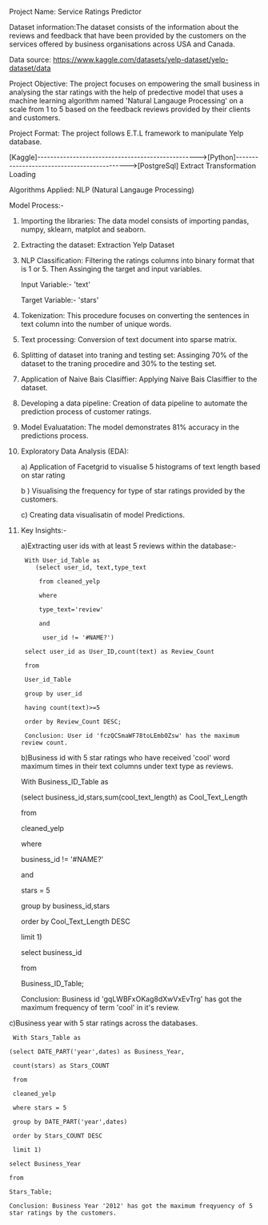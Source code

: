 Project Name: Service Ratings Predictor

Dataset information:The dataset consists of the information about the reviews and feedback that have been provided by the customers on the services offered by business organisations across USA and Canada.

Data source: https://www.kaggle.com/datasets/yelp-dataset/yelp-dataset/data

Project Objective: The project focuses on empowering the small business in analysing the star ratings with the help of predective model that uses a  machine learning algorithm named 'Natural Langauge Processing' on a scale from 1 to 5 based on the feedback reviews provided by their clients and customers. 

Project Format: The project follows E.T.L framework to manipulate Yelp database. 


[Kaggle]-------------------------------------------------->[Python]-------------------------------------------->[PostgreSql]
Extract                                                 Transformation                                            Loading


Algorithms Applied: NLP (Natural Langauge Processing)

Model Process:-

1) Importing the libraries: The data model consists of importing pandas, numpy, sklearn, matplot and seaborn.
   
2) Extracting the dataset: Extraction Yelp Dataset

3) NLP Classification: Filtering the ratings columns into  binary format that is 1 or 5. Then Assinging the target and input variables.

   Input Variable:- 'text'

   Target Variable:- 'stars'

5) Tokenization: This procedure focuses on converting the sentences in text column into the number of unique words.
   
6) Text processing: Conversion of text document into sparse matrix.

7) Splitting of dataset into traning and testing set: Assinging 70% of the dataset to the traning procedire and 30% to the testing set.

8) Application of Naive Bais Clasiffier: Applying Naive Bais Clasiffier to the dataset.

9) Developing a data pipeline: Creation of data pipeline to automate the prediction process of customer ratings.

10)  Model Evaluatation: The model demonstrates 81% accuracy in the predictions process.  

11) Exploratory Data Analysis (EDA):

      a) Application of Facetgrid to visualise 5 histograms of text length based on star rating

      b ) Visualising the frequency for type of star ratings provided by the customers.

      c) Creating data visualisatin of model Predictions.

12) Key Insights:-

       a)Extracting user ids with at least 5 reviews within the database:-

         With User_id_Table as
            (select user_id, text,type_text

             from cleaned_yelp

             where 
  
             type_text='review' 

             and 

              user_id != '#NAME?')

         select user_id as User_ID,count(text) as Review_Count
 
         from 

         User_id_Table

         group by user_id

         having count(text)>=5

         order by Review_Count DESC;

         Conclusion: User id 'fczQCSmaWF78toLEmb0Zsw' has the maximum review count. 

    b)Business id with 5 star ratings who have received 'cool' word maximum times in their text columns under text type as reviews.

      With Business_ID_Table as

     (select business_id,stars,sum(cool_text_length) as Cool_Text_Length

      from

      cleaned_yelp

      where 

      business_id != '#NAME?'

      and

      stars = 5

      group by business_id,stars

      order by Cool_Text_Length DESC

      limit 1)

      select business_id

      from 

      Business_ID_Table;
 
      Conclusion: Business id 'gqLWBFxOKag8dXwVxEvTrg' has got the maximum frequency of term 'cool' in it's review. 


 c)Business year with 5 star ratings across the databases.
 
     With Stars_Table as

    (select DATE_PART('year',dates) as Business_Year,

     count(stars) as Stars_COUNT

     from 

     cleaned_yelp

     where stars = 5

     group by DATE_PART('year',dates)

     order by Stars_COUNT DESC
 
     limit 1)

    select Business_Year

    from 

    Stars_Table;
    
    Conclusion: Business Year '2012' has got the maximum freqyuency of 5 star ratings by the customers.  

